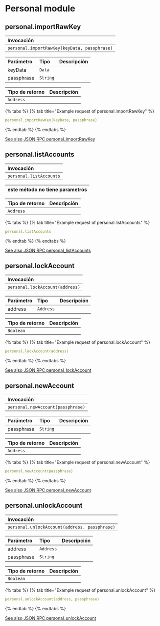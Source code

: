 # Personal module

## personal.importRawKey

| Invocación |
| :--- |
| `personal.importRawKey(keyData, passphrase)` |

| Parámetro | Tipo | Descripción |
| :--- | :--- | :--- |
| keyData | `Data` |  |
| passphrase | `String` |  |

| Tipo de retorno | Descripción |
| :--- | :--- |
| `Address` |  |

{% tabs %}
{% tab title="Example request of personal.importRawKey" %}
```yaml
personal.importRawKey(keyData, passphrase)
```
{% endtab %}
{% endtabs %}

[See also JSON RPC personal\_importRawKey](https://docs.nethermind.io/nethermind/ethereum-client/json-rpc/personal#personal_importrawkey)

## personal.listAccounts

| Invocación |
| :--- |
| `personal.listAccounts` |

| este método no tiene parametros  |
| :--- |


| Tipo de retorno | Descripción |
| :--- | :--- |
| `Address` |  |

{% tabs %}
{% tab title="Example request of personal.listAccounts" %}
```yaml
personal.listAccounts
```
{% endtab %}
{% endtabs %}

[See also JSON RPC personal\_listAccounts](https://docs.nethermind.io/nethermind/ethereum-client/json-rpc/personal#personal_listaccounts)

## personal.lockAccount

| Invocación |
| :--- |
| `personal.lockAccount(address)` |

| Parámetro | Tipo | Descripción |
| :--- | :--- | :--- |
| address | `Address` |  |

| Tipo de retorno | Descripción |
| :--- | :--- |
| `Boolean` |  |

{% tabs %}
{% tab title="Example request of personal.lockAccount" %}
```yaml
personal.lockAccount(address)
```
{% endtab %}
{% endtabs %}

[See also JSON RPC personal\_lockAccount](https://docs.nethermind.io/nethermind/ethereum-client/json-rpc/personal#personal_lockaccount)

## personal.newAccount

| Invocación |
| :--- |
| `personal.newAccount(passphrase)` |

| Parámetro | Tipo | Descripción |
| :--- | :--- | :--- |
| passphrase | `String` |  |

| Tipo de retorno | Descripción |
| :--- | :--- |
| `Address` |  |

{% tabs %}
{% tab title="Example request of personal.newAccount" %}
```yaml
personal.newAccount(passphrase)
```
{% endtab %}
{% endtabs %}

[See also JSON RPC personal\_newAccount](https://docs.nethermind.io/nethermind/ethereum-client/json-rpc/personal#personal_newaccount)

## personal.unlockAccount

| Invocación |
| :--- |
| `personal.unlockAccount(address, passphrase)` |

| Parámetro | Tipo | Descripción |
| :--- | :--- | :--- |
| address | `Address` |  |
| passphrase | `String` |  |

| Tipo de retorno | Descripción |
| :--- | :--- |
| `Boolean` |  |

{% tabs %}
{% tab title="Example request of personal.unlockAccount" %}
```yaml
personal.unlockAccount(address, passphrase)
```
{% endtab %}
{% endtabs %}

[See also JSON RPC personal\_unlockAccount](https://docs.nethermind.io/nethermind/ethereum-client/json-rpc/personal#personal_unlockaccount)

